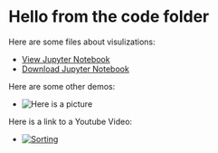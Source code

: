 # Hello from the code folder

Here are some files about visulizations:
- [View Jupyter Notebook](MatplotliGraphExamplesS1.html)
- [Download Jupyter Notebook](Matplot)

Here are some other demos:
- ![Here is a picture](banner-9.jpg)

Here is a link to a Youtube Video:
- [![Sorting](https://img.youtube.com/vi/123.0.ipg)](http://www.youtube.com/watch?v=123)

